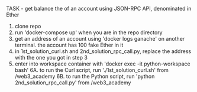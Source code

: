 TASK - get balance the of an account using JSON-RPC API, denominated in Ether


1. clone repo
2. run 'docker-compose up' when you are in the repo directory
3. get an address of an account using 'docker logs ganache' on another terminal. the account has 100 fake Ether in it 
4. in 1st_solution_curl.sh and 2nd_solution_rpc_call.py, replace the address with the one you got in step 3
5. enter into workspace container with 'docker exec -it python-workspace bash'
6A. to run the Curl script, run './1st_solution_curl.sh' from /web3_academy
6B. to run the Python script, run 'python 2nd_solution_rpc_call.py' from /web3_academy